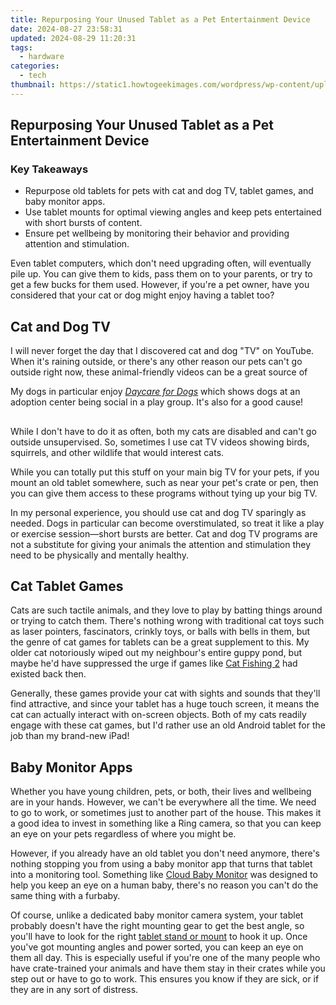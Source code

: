 ```yaml
---
title: Repurposing Your Unused Tablet as a Pet Entertainment Device
date: 2024-08-27 23:58:31
updated: 2024-08-29 11:20:31
tags:
  - hardware
categories:
  - tech
thumbnail: https://static1.howtogeekimages.com/wordpress/wp-content/uploads/2024/06/a-dog-on-a-living-room-with-a-tablet.jpg
---
```


## Repurposing Your Unused Tablet as a Pet Entertainment Device

### Key Takeaways

* Repurpose old tablets for pets with cat and dog TV, tablet games, and baby monitor apps.
* Use tablet mounts for optimal viewing angles and keep pets entertained with short bursts of content.
* Ensure pet wellbeing by monitoring their behavior and providing attention and stimulation.

 Even tablet computers, which don't need upgrading often, will eventually pile up. You can give them to kids, pass them on to your parents, or try to get a few bucks for them used. However, if you're a pet owner, have you considered that your cat or dog might enjoy having a tablet too?

##  Cat and Dog TV

 I will never forget the day that I discovered cat and dog "TV" on YouTube. When it's raining outside, or there's any other reason our pets can't go outside right now, these animal-friendly videos can be a great source of 

 My dogs in particular enjoy [_Daycare for Dogs_](https://www.youtube.com/watch?v=9Qf6-CWyXQA&list=PLQZ%5FrB4VmOXaBDdQX1b5HMbsiV1cKtPCw) which shows dogs at an adoption center being social in a play group. It's also for a good cause!

## 

## 

 While I don't have to do it as often, both my cats are disabled and can't go outside unsupervised. So, sometimes I use cat TV videos showing birds, squirrels, and other wildlife that would interest cats.

 While you can totally put this stuff on your main big TV for your pets, if you mount an old tablet somewhere, such as near your pet's crate or pen, then you can give them access to these programs without tying up your big TV.

 In my personal experience, you should use cat and dog TV sparingly as needed. Dogs in particular can become overstimulated, so treat it like a play or exercise session—short bursts are better. Cat and dog TV programs are not a substitute for giving your animals the attention and stimulation they need to be physically and mentally healthy.

##  Cat Tablet Games

 Cats are such tactile animals, and they love to play by batting things around or trying to catch them. There's nothing wrong with traditional cat toys such as laser pointers, fascinators, crinkly toys, or balls with bells in them, but the genre of cat games for tablets can be a great supplement to this. My older cat notoriously wiped out my neighbour's entire guppy pond, but maybe he'd have suppressed the urge if games like [Cat Fishing 2](https://www.anrdoezrs.net/links/3607085/type/dlg/sid/UUhtgUeUpU2003861/https://play.google.com/store/apps/details?id=com.friskies.Catfishing2&hl=en%5FUS) had existed back then.

 Generally, these games provide your cat with sights and sounds that they'll find attractive, and since your tablet has a huge touch screen, it means the cat can actually interact with on-screen objects. Both of my cats readily engage with these cat games, but I'd rather use an old Android tablet for the job than my brand-new iPad!

##  Baby Monitor Apps

 Whether you have young children, pets, or both, their lives and wellbeing are in your hands. However, we can't be everywhere all the time. We need to go to work, or sometimes just to another part of the house. This makes it a good idea to invest in something like a Ring camera, so that you can keep an eye on your pets regardless of where you might be.

 However, if you already have an old tablet you don't need anymore, there's nothing stopping you from using a baby monitor app that turns that tablet into a monitoring tool. Something like [Cloud Baby Monitor](https://cloudbabymonitor.com/) was designed to help you keep an eye on a human baby, there's no reason you can't do the same thing with a furbaby.

 Of course, unlike a dedicated baby monitor camera system, your tablet probably doesn't have the right mounting gear to get the best angle, so you'll have to look for the right [tablet stand or mount](https://some-skills.techidaily.com/updated-the-echo-chamber-of-creativity-crafting-compelling-podcast-stories/) to hook it up. Once you've got mounting angles and power sorted, you can keep an eye on them all day. This is especially useful if you're one of the many people who have crate-trained your animals and have them stay in their crates while you step out or have to go to work. This ensures you know if they are sick, or if they are in any sort of distress.

<ins class="adsbygoogle"
     style="display:block"
     data-ad-format="autorelaxed"
     data-ad-client="ca-pub-7571918770474297"
     data-ad-slot="1223367746"></ins>



<ins class="adsbygoogle"
     style="display:block"
     data-ad-client="ca-pub-7571918770474297"
     data-ad-slot="8358498916"
     data-ad-format="auto"
     data-full-width-responsive="true"></ins>
